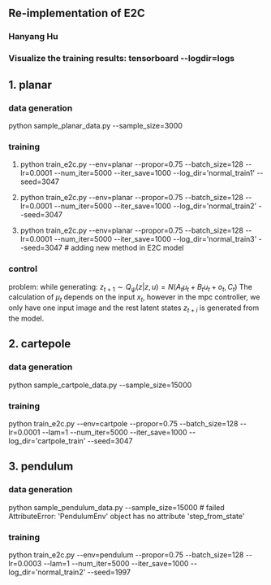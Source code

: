 ## Re-implementation of E2C

### Hanyang Hu
### Visualize the training results: tensorboard --logdir=logs

## 1. planar
### data generation
python sample_planar_data.py --sample_size=3000
### training
1. python train_e2c.py --env=planar --propor=0.75 --batch_size=128 --lr=0.0001 --num_iter=5000 --iter_save=1000 --log_dir='normal_train1' --seed=3047

2. python train_e2c.py --env=planar --propor=0.75 --batch_size=128 --lr=0.0001 --num_iter=5000 --iter_save=1000 --log_dir='normal_train2' --seed=3047
3. python train_e2c.py --env=planar --propor=0.75 --batch_size=128 --lr=0.0001 --num_iter=5000 --iter_save=1000 --log_dir='normal_train3' --seed=3047 # adding new method in E2C model
### control
problem: while generating:
$z_{t+1} \sim Q_{\psi}(z|z, u) = N(A_t \mu_t + B_tu_t+o_t, C_t)$
The calculation of $\mu_t$ depends on the input $x_t$, however in the mpc controller, we only have one input image and the rest latent states $z_{t+i}$ is generated from the model.

## 2. cartepole
### data generation
python sample_cartpole_data.py --sample_size=15000
### training
python train_e2c.py --env=cartpole --propor=0.75 --batch_size=128 --lr=0.0001 --lam=1 --num_iter=5000 --iter_save=1000 --log_dir='cartpole_train' --seed=3047

## 3. pendulum
### data generation
python sample_pendulum_data.py --sample_size=15000 # failed
AttributeError: 'PendulumEnv' object has no attribute 'step_from_state'
### training
python train_e2c.py --env=pendulum --propor=0.75 --batch_size=128 --lr=0.0003 --lam=1 --num_iter=5000 --iter_save=1000 --log_dir='normal_train2' --seed=1997
